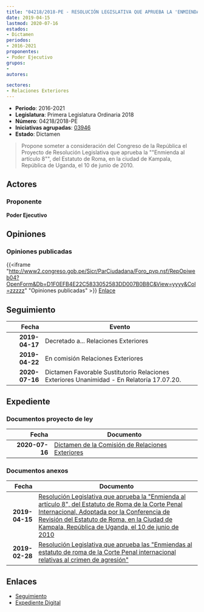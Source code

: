 ```yaml
---
title: "04218/2018-PE - RESOLUCIÓN LEGISLATIVA QUE APRUEBA LA 'ENMIENDA AL ARTÍCULO 8', DEL ESTATUTO DE ROMA DE LA CORTE PENAL INTERNACIONAL"
date: 2019-04-15
lastmod: 2020-07-16
estados:
- Dictamen
periodos:
- 2016-2021
proponentes:
- Poder Ejecutivo
grupos:
- 
autores:

sectores:
- Relaciones Exteriores
---
```

- **Periodo**: 2016-2021
- **Legislatura**: Primera Legislatura Ordinaria 2018
- **Número**: 04218/2018-PE
- **Iniciativas agrupadas**: [03946](../../03900/03946)
- **Estado**: Dictamen

> Propone someter a consideración del Congreso de la República el Proyecto de Resolución Legislativa que aprueba la ""Enmienda al artículo 8"", del Estatuto de Roma, en la ciudad de Kampala, República de Uganda, el 10 de junio de 2010.


## Actores

### Proponente

**Poder Ejecutivo**

## Opiniones

### Opiniones publicadas

{{<iframe "http://www2.congreso.gob.pe/Sicr/ParCiudadana/Foro_pvp.nsf/RepOpiweb04?OpenForm&Db=D1F0EFB4E22C5833052583DD007B0B8C&View=yyyy&Col=zzzzz" "Opiniones publicadas" >}}
[Enlace](http://www2.congreso.gob.pe/Sicr/ParCiudadana/Foro_pvp.nsf/RepOpiweb04?OpenForm&Db=D1F0EFB4E22C5833052583DD007B0B8C&View=yyyy&Col=zzzzz)


## Seguimiento

| Fecha | Evento |
|------:|--------|
| **2019-04-17** | Decretado a... Relaciones Exteriores |
| **2019-04-22** | En comisión Relaciones Exteriores |
| **2020-07-16** | Dictamen Favorable Sustitutorio Relaciones Exteriores Unanimidad - En Relatoría 17.07.20. |

## Expediente

### Documentos proyecto de ley

| Fecha | Documento |
|------:|-----------|
| **2020-07-16** | [Dictamen de la Comisión de Relaciones Exteriores](http://www.leyes.congreso.gob.pe/Documentos/2016_2021/Dictamenes/Proyectos_de_Ley/03946DC20MAY20200716.pdf) |

### Documentos anexos

| Fecha | Documento |
|------:|-----------|
| **2019-04-15** | [Resolución Legislativa que aprueba la "Enmienda al artículo 8", del Estatuto de Roma de la Corte Penal Internacional, Adoptada por la Conferencia de Revisión del Estatuto de Roma, en la Ciudad de Kampala, República de Uganda, el 10 de junio de 2010](http://www.leyes.congreso.gob.pe/Documentos/2016_2021/Proyectos_de_Ley_y_de_Resoluciones_Legislativas/PL04218_20190415..pdf) |
| **2019-02-28** | [Resolución Legislativa que aprueba las "Enmiendas al estatuto de roma de la Corte Penal internacional relativas al crimen de agresión"](http://www.leyes.congreso.gob.pe/Documentos/2016_2021/Proyectos_de_Ley_y_de_Resoluciones_Legislativas/PL0394620190228.pdf) |

## Enlaces

- [Seguimiento](http://www2.congreso.gob.pe/Sicr/TraDocEstProc/CLProLey2016.nsf/f7fff46988ca05b1052578e100829cc7/92252471f52e8520052583de0055548e?OpenDocument)
- [Expediente Digital](http://www2.congreso.gob.pe/Sicr/TraDocEstProc/Expvirt_2011.nsf/visbusqptramdoc1621/04218?opendocument)

